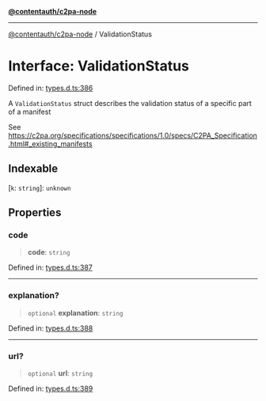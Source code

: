 [**@contentauth/c2pa-node**](../README.md)

***

[@contentauth/c2pa-node](../README.md) / ValidationStatus

# Interface: ValidationStatus

Defined in: [types.d.ts:386](https://github.com/contentauth/c2pa-node-v2/blob/92024140271b3589278f2b732abca2c4a33b231a/js-src/types.d.ts#L386)

A `ValidationStatus` struct describes the validation status of a specific part of a manifest

See <https://c2pa.org/specifications/specifications/1.0/specs/C2PA_Specification.html#_existing_manifests>

## Indexable

\[`k`: `string`\]: `unknown`

## Properties

### code

> **code**: `string`

Defined in: [types.d.ts:387](https://github.com/contentauth/c2pa-node-v2/blob/92024140271b3589278f2b732abca2c4a33b231a/js-src/types.d.ts#L387)

***

### explanation?

> `optional` **explanation**: `string`

Defined in: [types.d.ts:388](https://github.com/contentauth/c2pa-node-v2/blob/92024140271b3589278f2b732abca2c4a33b231a/js-src/types.d.ts#L388)

***

### url?

> `optional` **url**: `string`

Defined in: [types.d.ts:389](https://github.com/contentauth/c2pa-node-v2/blob/92024140271b3589278f2b732abca2c4a33b231a/js-src/types.d.ts#L389)

